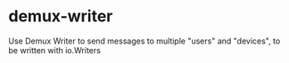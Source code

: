# demux-writer
Use Demux Writer to send messages to multiple "users" and "devices", to be written with io.Writers
